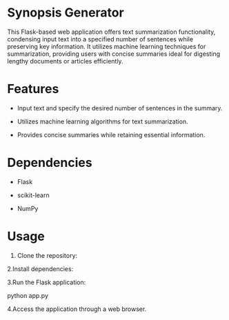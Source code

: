 # Synopsis Generator
This Flask-based web application offers text summarization functionality, condensing input text into a specified number of sentences while preserving key information. It utilizes machine learning techniques for summarization, providing users with concise summaries ideal for digesting lengthy documents or articles efficiently.

# Features
- Input text and specify the desired number of sentences in the summary.

- Utilizes machine learning algorithms for text summarization.

- Provides concise summaries while retaining essential information.

# Dependencies
- Flask
  
- scikit-learn
  
- NumPy

# Usage
1. Clone the repository:


2.Install dependencies:

3.Run the Flask application:

python app.py

4.Access the application through a web browser.




